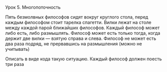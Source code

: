 Урок 5. Многопоточность

Пять безмолвных философов сидят вокруг круглого стола, перед каждым философом стоит тарелка спагетти.
Вилки лежат на столе между каждой парой ближайших философов.
Каждый философ может либо есть, либо размышлять.
Философ может есть только тогда, когда держит две вилки — взятую справа и слева.
Философ не может есть два раза подряд, не прервавшись на размышления (можно не учитывать)

Описать в виде кода такую ситуацию. Каждый философ должен поесть три раза